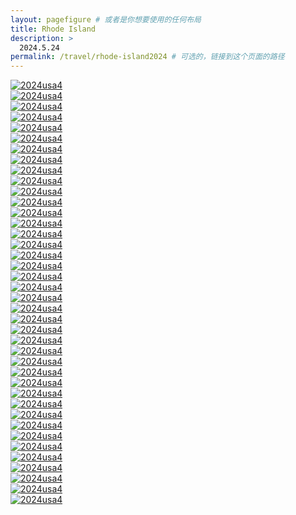 ```yaml
---
layout: pagefigure # 或者是你想要使用的任何布局
title: Rhode Island
description: >
  2024.5.24
permalink: /travel/rhode-island2024 # 可选的，链接到这个页面的路径
---
```


<div class="figure-grid">
<div class="figure-grid-sizer"></div>
<div class="figure-grid-item">
        <a href="https://hobbyfigure.rayleigh-lin.top/2024usa4/_RAY6430.webp" data-lightbox="roadtrip" class="image-link">
        <img class="lozad" 
             data-src="https://hobbyfigure.rayleigh-lin.top/2024usa4c/_RAY6430.webp"
             alt="2024usa4"/>
        </a>
</div>
<div class="figure-grid-item">
        <a href="https://hobbyfigure.rayleigh-lin.top/2024usa4/_RAY6431.webp" data-lightbox="roadtrip" class="image-link">
        <img class="lozad" 
             data-src="https://hobbyfigure.rayleigh-lin.top/2024usa4c/_RAY6431.webp"
             alt="2024usa4"/>
        </a>
</div>
<div class="figure-grid-item">
        <a href="https://hobbyfigure.rayleigh-lin.top/2024usa4/_RAY6441.webp" data-lightbox="roadtrip" class="image-link">
        <img class="lozad" 
             data-src="https://hobbyfigure.rayleigh-lin.top/2024usa4c/_RAY6441.webp"
             alt="2024usa4"/>
        </a>
</div>
<div class="figure-grid-item">
        <a href="https://hobbyfigure.rayleigh-lin.top/2024usa4/_RAY6466.webp" data-lightbox="roadtrip" class="image-link">
        <img class="lozad" 
             data-src="https://hobbyfigure.rayleigh-lin.top/2024usa4c/_RAY6466.webp"
             alt="2024usa4"/>
        </a>
</div>
<div class="figure-grid-item">
        <a href="https://hobbyfigure.rayleigh-lin.top/2024usa4/_RAY6473.webp" data-lightbox="roadtrip" class="image-link">
        <img class="lozad" 
             data-src="https://hobbyfigure.rayleigh-lin.top/2024usa4c/_RAY6473.webp"
             alt="2024usa4"/>
        </a>
</div>
<div class="figure-grid-item">
        <a href="https://hobbyfigure.rayleigh-lin.top/2024usa4/_RAY6476.webp" data-lightbox="roadtrip" class="image-link">
        <img class="lozad" 
             data-src="https://hobbyfigure.rayleigh-lin.top/2024usa4c/_RAY6476.webp"
             alt="2024usa4"/>
        </a>
</div>
<div class="figure-grid-item">
        <a href="https://hobbyfigure.rayleigh-lin.top/2024usa4/_RAY6484.webp" data-lightbox="roadtrip" class="image-link">
        <img class="lozad" 
             data-src="https://hobbyfigure.rayleigh-lin.top/2024usa4c/_RAY6484.webp"
             alt="2024usa4"/>
        </a>
</div>
<div class="figure-grid-item">
        <a href="https://hobbyfigure.rayleigh-lin.top/2024usa4/_RAY6485.webp" data-lightbox="roadtrip" class="image-link">
        <img class="lozad" 
             data-src="https://hobbyfigure.rayleigh-lin.top/2024usa4c/_RAY6485.webp"
             alt="2024usa4"/>
        </a>
</div>
<div class="figure-grid-item">
        <a href="https://hobbyfigure.rayleigh-lin.top/2024usa4/_RAY6502.webp" data-lightbox="roadtrip" class="image-link">
        <img class="lozad" 
             data-src="https://hobbyfigure.rayleigh-lin.top/2024usa4c/_RAY6502.webp"
             alt="2024usa4"/>
        </a>
</div>
<div class="figure-grid-item">
        <a href="https://hobbyfigure.rayleigh-lin.top/2024usa4/_RAY6505.webp" data-lightbox="roadtrip" class="image-link">
        <img class="lozad" 
             data-src="https://hobbyfigure.rayleigh-lin.top/2024usa4c/_RAY6505.webp"
             alt="2024usa4"/>
        </a>
</div>
<div class="figure-grid-item">
        <a href="https://hobbyfigure.rayleigh-lin.top/2024usa4/_RAY6512.webp" data-lightbox="roadtrip" class="image-link">
        <img class="lozad" 
             data-src="https://hobbyfigure.rayleigh-lin.top/2024usa4c/_RAY6512.webp"
             alt="2024usa4"/>
        </a>
</div>
<div class="figure-grid-item">
        <a href="https://hobbyfigure.rayleigh-lin.top/2024usa4/_RAY6516.webp" data-lightbox="roadtrip" class="image-link">
        <img class="lozad" 
             data-src="https://hobbyfigure.rayleigh-lin.top/2024usa4c/_RAY6516.webp"
             alt="2024usa4"/>
        </a>
</div>
<div class="figure-grid-item">
        <a href="https://hobbyfigure.rayleigh-lin.top/2024usa4/_RAY6523.webp" data-lightbox="roadtrip" class="image-link">
        <img class="lozad" 
             data-src="https://hobbyfigure.rayleigh-lin.top/2024usa4c/_RAY6523.webp"
             alt="2024usa4"/>
        </a>
</div>
<div class="figure-grid-item">
        <a href="https://hobbyfigure.rayleigh-lin.top/2024usa4/_RAY6527.webp" data-lightbox="roadtrip" class="image-link">
        <img class="lozad" 
             data-src="https://hobbyfigure.rayleigh-lin.top/2024usa4c/_RAY6527.webp"
             alt="2024usa4"/>
        </a>
</div>
<div class="figure-grid-item">
        <a href="https://hobbyfigure.rayleigh-lin.top/2024usa4/_RAY6545.webp" data-lightbox="roadtrip" class="image-link">
        <img class="lozad" 
             data-src="https://hobbyfigure.rayleigh-lin.top/2024usa4c/_RAY6545.webp"
             alt="2024usa4"/>
        </a>
</div>
<div class="figure-grid-item">
        <a href="https://hobbyfigure.rayleigh-lin.top/2024usa4/_RAY6566.webp" data-lightbox="roadtrip" class="image-link">
        <img class="lozad" 
             data-src="https://hobbyfigure.rayleigh-lin.top/2024usa4c/_RAY6566.webp"
             alt="2024usa4"/>
        </a>
</div>
<div class="figure-grid-item">
        <a href="https://hobbyfigure.rayleigh-lin.top/2024usa4/_RAY6568.webp" data-lightbox="roadtrip" class="image-link">
        <img class="lozad" 
             data-src="https://hobbyfigure.rayleigh-lin.top/2024usa4c/_RAY6568.webp"
             alt="2024usa4"/>
        </a>
</div>
<div class="figure-grid-item">
        <a href="https://hobbyfigure.rayleigh-lin.top/2024usa4/_RAY6575.webp" data-lightbox="roadtrip" class="image-link">
        <img class="lozad" 
             data-src="https://hobbyfigure.rayleigh-lin.top/2024usa4c/_RAY6575.webp"
             alt="2024usa4"/>
        </a>
</div>
<div class="figure-grid-item">
        <a href="https://hobbyfigure.rayleigh-lin.top/2024usa4/_RAY6576.webp" data-lightbox="roadtrip" class="image-link">
        <img class="lozad" 
             data-src="https://hobbyfigure.rayleigh-lin.top/2024usa4c/_RAY6576.webp"
             alt="2024usa4"/>
        </a>
</div>
<div class="figure-grid-item">
        <a href="https://hobbyfigure.rayleigh-lin.top/2024usa4/_RAY6578.webp" data-lightbox="roadtrip" class="image-link">
        <img class="lozad" 
             data-src="https://hobbyfigure.rayleigh-lin.top/2024usa4c/_RAY6578.webp"
             alt="2024usa4"/>
        </a>
</div>
<div class="figure-grid-item">
        <a href="https://hobbyfigure.rayleigh-lin.top/2024usa4/_RAY6584.webp" data-lightbox="roadtrip" class="image-link">
        <img class="lozad" 
             data-src="https://hobbyfigure.rayleigh-lin.top/2024usa4c/_RAY6584.webp"
             alt="2024usa4"/>
        </a>
</div>
<div class="figure-grid-item">
        <a href="https://hobbyfigure.rayleigh-lin.top/2024usa4/_RAY6589.webp" data-lightbox="roadtrip" class="image-link">
        <img class="lozad" 
             data-src="https://hobbyfigure.rayleigh-lin.top/2024usa4c/_RAY6589.webp"
             alt="2024usa4"/>
        </a>
</div>
<div class="figure-grid-item">
        <a href="https://hobbyfigure.rayleigh-lin.top/2024usa4/_RAY6592.webp" data-lightbox="roadtrip" class="image-link">
        <img class="lozad" 
             data-src="https://hobbyfigure.rayleigh-lin.top/2024usa4c/_RAY6592.webp"
             alt="2024usa4"/>
        </a>
</div>
<div class="figure-grid-item">
        <a href="https://hobbyfigure.rayleigh-lin.top/2024usa4/_RAY6597.webp" data-lightbox="roadtrip" class="image-link">
        <img class="lozad" 
             data-src="https://hobbyfigure.rayleigh-lin.top/2024usa4c/_RAY6597.webp"
             alt="2024usa4"/>
        </a>
</div>
<div class="figure-grid-item">
        <a href="https://hobbyfigure.rayleigh-lin.top/2024usa4/_RAY6600.webp" data-lightbox="roadtrip" class="image-link">
        <img class="lozad" 
             data-src="https://hobbyfigure.rayleigh-lin.top/2024usa4c/_RAY6600.webp"
             alt="2024usa4"/>
        </a>
</div>
<div class="figure-grid-item">
        <a href="https://hobbyfigure.rayleigh-lin.top/2024usa4/_RAY6604.webp" data-lightbox="roadtrip" class="image-link">
        <img class="lozad" 
             data-src="https://hobbyfigure.rayleigh-lin.top/2024usa4c/_RAY6604.webp"
             alt="2024usa4"/>
        </a>
</div>
<div class="figure-grid-item">
        <a href="https://hobbyfigure.rayleigh-lin.top/2024usa4/_RAY6606.webp" data-lightbox="roadtrip" class="image-link">
        <img class="lozad" 
             data-src="https://hobbyfigure.rayleigh-lin.top/2024usa4c/_RAY6606.webp"
             alt="2024usa4"/>
        </a>
</div>
<div class="figure-grid-item">
        <a href="https://hobbyfigure.rayleigh-lin.top/2024usa4/_RAY6615.webp" data-lightbox="roadtrip" class="image-link">
        <img class="lozad" 
             data-src="https://hobbyfigure.rayleigh-lin.top/2024usa4c/_RAY6615.webp"
             alt="2024usa4"/>
        </a>
</div>
<div class="figure-grid-item">
        <a href="https://hobbyfigure.rayleigh-lin.top/2024usa4/_RAY6618.webp" data-lightbox="roadtrip" class="image-link">
        <img class="lozad" 
             data-src="https://hobbyfigure.rayleigh-lin.top/2024usa4c/_RAY6618.webp"
             alt="2024usa4"/>
        </a>
</div>
<div class="figure-grid-item">
        <a href="https://hobbyfigure.rayleigh-lin.top/2024usa4/_RAY6626.webp" data-lightbox="roadtrip" class="image-link">
        <img class="lozad" 
             data-src="https://hobbyfigure.rayleigh-lin.top/2024usa4c/_RAY6626.webp"
             alt="2024usa4"/>
        </a>
</div>
<div class="figure-grid-item">
        <a href="https://hobbyfigure.rayleigh-lin.top/2024usa4/_RAY6629.webp" data-lightbox="roadtrip" class="image-link">
        <img class="lozad" 
             data-src="https://hobbyfigure.rayleigh-lin.top/2024usa4c/_RAY6629.webp"
             alt="2024usa4"/>
        </a>
</div>
<div class="figure-grid-item">
        <a href="https://hobbyfigure.rayleigh-lin.top/2024usa4/_RAY6630.webp" data-lightbox="roadtrip" class="image-link">
        <img class="lozad" 
             data-src="https://hobbyfigure.rayleigh-lin.top/2024usa4c/_RAY6630.webp"
             alt="2024usa4"/>
        </a>
</div>
<div class="figure-grid-item">
        <a href="https://hobbyfigure.rayleigh-lin.top/2024usa4/_RAY6631.webp" data-lightbox="roadtrip" class="image-link">
        <img class="lozad" 
             data-src="https://hobbyfigure.rayleigh-lin.top/2024usa4c/_RAY6631.webp"
             alt="2024usa4"/>
        </a>
</div>
<div class="figure-grid-item">
        <a href="https://hobbyfigure.rayleigh-lin.top/2024usa4/_RAY6632.webp" data-lightbox="roadtrip" class="image-link">
        <img class="lozad" 
             data-src="https://hobbyfigure.rayleigh-lin.top/2024usa4c/_RAY6632.webp"
             alt="2024usa4"/>
        </a>
</div>
<div class="figure-grid-item">
        <a href="https://hobbyfigure.rayleigh-lin.top/2024usa4/_RAY6633.webp" data-lightbox="roadtrip" class="image-link">
        <img class="lozad" 
             data-src="https://hobbyfigure.rayleigh-lin.top/2024usa4c/_RAY6633.webp"
             alt="2024usa4"/>
        </a>
</div>
<div class="figure-grid-item">
        <a href="https://hobbyfigure.rayleigh-lin.top/2024usa4/_RAY6636.webp" data-lightbox="roadtrip" class="image-link">
        <img class="lozad" 
             data-src="https://hobbyfigure.rayleigh-lin.top/2024usa4c/_RAY6636.webp"
             alt="2024usa4"/>
        </a>
</div>
<div class="figure-grid-item">
        <a href="https://hobbyfigure.rayleigh-lin.top/2024usa4/_RAY6639.webp" data-lightbox="roadtrip" class="image-link">
        <img class="lozad" 
             data-src="https://hobbyfigure.rayleigh-lin.top/2024usa4c/_RAY6639.webp"
             alt="2024usa4"/>
        </a>
</div>
<div class="figure-grid-item">
        <a href="https://hobbyfigure.rayleigh-lin.top/2024usa4/_RAY6644.webp" data-lightbox="roadtrip" class="image-link">
        <img class="lozad" 
             data-src="https://hobbyfigure.rayleigh-lin.top/2024usa4c/_RAY6644.webp"
             alt="2024usa4"/>
        </a>
</div>
<div class="figure-grid-item">
        <a href="https://hobbyfigure.rayleigh-lin.top/2024usa4/_RAY6646.webp" data-lightbox="roadtrip" class="image-link">
        <img class="lozad" 
             data-src="https://hobbyfigure.rayleigh-lin.top/2024usa4c/_RAY6646.webp"
             alt="2024usa4"/>
        </a>
</div>
<div class="figure-grid-item">
        <a href="https://hobbyfigure.rayleigh-lin.top/2024usa4/_RAY6658.webp" data-lightbox="roadtrip" class="image-link">
        <img class="lozad" 
             data-src="https://hobbyfigure.rayleigh-lin.top/2024usa4c/_RAY6658.webp"
             alt="2024usa4"/>
        </a>
</div>
</div>